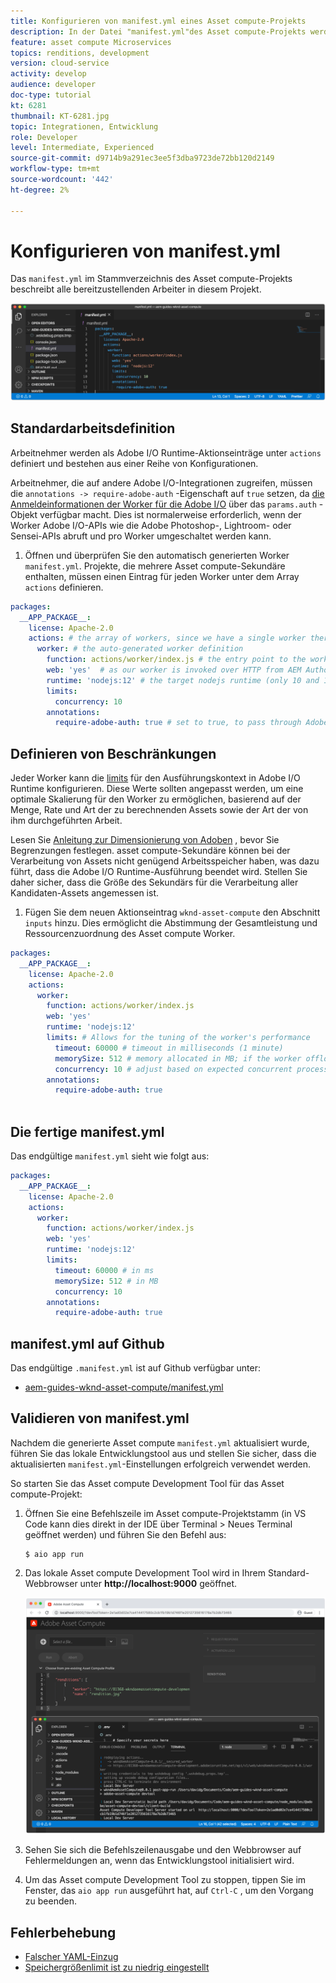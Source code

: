 ```yaml
---
title: Konfigurieren von manifest.yml eines Asset compute-Projekts
description: In der Datei "manifest.yml"des Asset compute-Projekts werden alle bereitzustellenden Sekundäre in diesem Projekt beschrieben.
feature: asset compute Microservices
topics: renditions, development
version: cloud-service
activity: develop
audience: developer
doc-type: tutorial
kt: 6281
thumbnail: KT-6281.jpg
topic: Integrationen, Entwicklung
role: Developer
level: Intermediate, Experienced
source-git-commit: d9714b9a291ec3ee5f3dba9723de72bb120d2149
workflow-type: tm+mt
source-wordcount: '442'
ht-degree: 2%

---
```



# Konfigurieren von manifest.yml

Das `manifest.yml` im Stammverzeichnis des Asset compute-Projekts beschreibt alle bereitzustellenden Arbeiter in diesem Projekt.

![manifest.yml](./assets/manifest/manifest.png)

## Standardarbeitsdefinition

Arbeitnehmer werden als Adobe I/O Runtime-Aktionseinträge unter `actions` definiert und bestehen aus einer Reihe von Konfigurationen.

Arbeitnehmer, die auf andere Adobe I/O-Integrationen zugreifen, müssen die `annotations -> require-adobe-auth` -Eigenschaft auf `true` setzen, da [die Anmeldeinformationen der Worker für die Adobe I/O](https://docs.adobe.com/content/help/en/asset-compute/using/extend/develop-custom-application.html#access-adobe-apis) über das `params.auth` -Objekt verfügbar macht. Dies ist normalerweise erforderlich, wenn der Worker Adobe I/O-APIs wie die Adobe Photoshop-, Lightroom- oder Sensei-APIs abruft und pro Worker umgeschaltet werden kann.

1. Öffnen und überprüfen Sie den automatisch generierten Worker `manifest.yml`. Projekte, die mehrere Asset compute-Sekundäre enthalten, müssen einen Eintrag für jeden Worker unter dem Array `actions` definieren.

```yml
packages:
  __APP_PACKAGE__:
    license: Apache-2.0
    actions: # the array of workers, since we have a single worker there is only one entry beneath actions
      worker: # the auto-generated worker definition
        function: actions/worker/index.js # the entry point to the worker 
        web: 'yes'  # as our worker is invoked over HTTP from AEM Author service
        runtime: 'nodejs:12' # the target nodejs runtime (only 10 and 12 are supported)
        limits:
          concurrency: 10
        annotations:
          require-adobe-auth: true # set to true, to pass through Adobe I/O access token/client id via params.auth in the worker, typically required when the worker calls out to Adobe I/O APIs such as the Adobe Photoshop, Lightroom or Sensei APIs.
```

## Definieren von Beschränkungen

Jeder Worker kann die [limits](https://www.adobe.io/apis/experienceplatform/runtime/docs.html#!adobedocs/adobeio-runtime/master/guides/system_settings.md) für den Ausführungskontext in Adobe I/O Runtime konfigurieren. Diese Werte sollten angepasst werden, um eine optimale Skalierung für den Worker zu ermöglichen, basierend auf der Menge, Rate und Art der zu berechnenden Assets sowie der Art der von ihm durchgeführten Arbeit.

Lesen Sie [Anleitung zur Dimensionierung von Adoben](https://docs.adobe.com/content/help/en/asset-compute/using/extend/develop-custom-application.html#sizing-workers) , bevor Sie Begrenzungen festlegen. asset compute-Sekundäre können bei der Verarbeitung von Assets nicht genügend Arbeitsspeicher haben, was dazu führt, dass die Adobe I/O Runtime-Ausführung beendet wird. Stellen Sie daher sicher, dass die Größe des Sekundärs für die Verarbeitung aller Kandidaten-Assets angemessen ist.

1. Fügen Sie dem neuen Aktionseintrag `wknd-asset-compute` den Abschnitt `inputs` hinzu. Dies ermöglicht die Abstimmung der Gesamtleistung und Ressourcenzuordnung des Asset compute Worker.

```yml
packages:
  __APP_PACKAGE__:
    license: Apache-2.0
    actions: 
      worker:
        function: actions/worker/index.js 
        web: 'yes' 
        runtime: 'nodejs:12'
        limits: # Allows for the tuning of the worker's performance
          timeout: 60000 # timeout in milliseconds (1 minute)
          memorySize: 512 # memory allocated in MB; if the worker offloads heavy computational work to other Web services this number can be reduced
          concurrency: 10 # adjust based on expected concurrent processing and timeout 
        annotations:
          require-adobe-auth: true
           
```

## Die fertige manifest.yml

Das endgültige `manifest.yml` sieht wie folgt aus:

```yml
packages:
  __APP_PACKAGE__:
    license: Apache-2.0
    actions: 
      worker:
        function: actions/worker/index.js 
        web: 'yes' 
        runtime: 'nodejs:12'
        limits:
          timeout: 60000 # in ms
          memorySize: 512 # in MB
          concurrency: 10 
        annotations:
          require-adobe-auth: true
```

## manifest.yml auf Github

Das endgültige `.manifest.yml` ist auf Github verfügbar unter:

+ [aem-guides-wknd-asset-compute/manifest.yml](https://github.com/adobe/aem-guides-wknd-asset-compute/blob/master/manifest.yml)


## Validieren von manifest.yml

Nachdem die generierte Asset compute `manifest.yml` aktualisiert wurde, führen Sie das lokale Entwicklungstool aus und stellen Sie sicher, dass die aktualisierten `manifest.yml`-Einstellungen erfolgreich verwendet werden.

So starten Sie das Asset compute Development Tool für das Asset compute-Projekt:

1. Öffnen Sie eine Befehlszeile im Asset compute-Projektstamm (in VS Code kann dies direkt in der IDE über Terminal > Neues Terminal geöffnet werden) und führen Sie den Befehl aus:

   ```
   $ aio app run
   ```

1. Das lokale Asset compute Development Tool wird in Ihrem Standard-Webbrowser unter __http://localhost:9000__ geöffnet.

   ![aio app run](assets/environment-variables/aio-app-run.png)

1. Sehen Sie sich die Befehlszeilenausgabe und den Webbrowser auf Fehlermeldungen an, wenn das Entwicklungstool initialisiert wird.
1. Um das Asset compute Development Tool zu stoppen, tippen Sie im Fenster, das `aio app run` ausgeführt hat, auf `Ctrl-C` , um den Vorgang zu beenden.

## Fehlerbehebung

+ [Falscher YAML-Einzug](../troubleshooting.md#incorrect-yaml-indentation)
+ [Speichergrößenlimit ist zu niedrig eingestellt](../troubleshooting.md#memorysize-limit-is-set-too-low)
